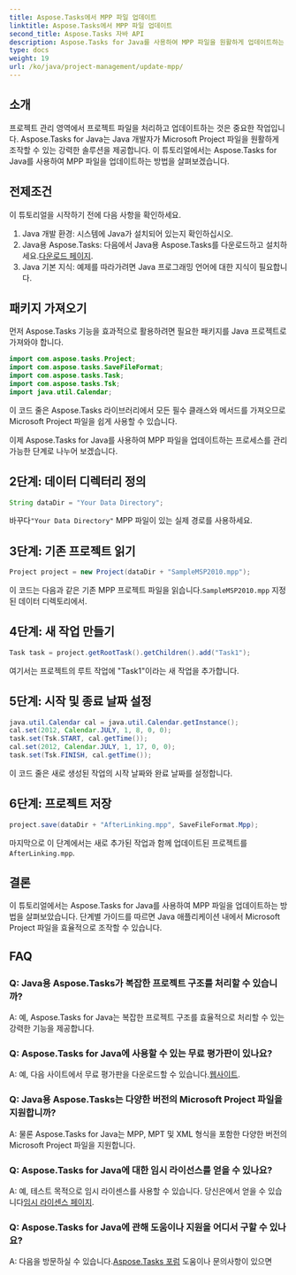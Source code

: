 ```yaml
---
title: Aspose.Tasks에서 MPP 파일 업데이트
linktitle: Aspose.Tasks에서 MPP 파일 업데이트
second_title: Aspose.Tasks 자바 API
description: Aspose.Tasks for Java를 사용하여 MPP 파일을 원활하게 업데이트하는 방법을 알아보세요. 효율적인 프로젝트 파일 조작을 위한 단계별 가이드를 따르세요.
type: docs
weight: 19
url: /ko/java/project-management/update-mpp/
---
```

## 소개
프로젝트 관리 영역에서 프로젝트 파일을 처리하고 업데이트하는 것은 중요한 작업입니다. Aspose.Tasks for Java는 Java 개발자가 Microsoft Project 파일을 원활하게 조작할 수 있는 강력한 솔루션을 제공합니다. 이 튜토리얼에서는 Aspose.Tasks for Java를 사용하여 MPP 파일을 업데이트하는 방법을 살펴보겠습니다.
## 전제조건
이 튜토리얼을 시작하기 전에 다음 사항을 확인하세요.
1. Java 개발 환경: 시스템에 Java가 설치되어 있는지 확인하십시오.
2.  Java용 Aspose.Tasks: 다음에서 Java용 Aspose.Tasks를 다운로드하고 설치하세요.[다운로드 페이지](https://releases.aspose.com/tasks/java/).
3. Java 기본 지식: 예제를 따라가려면 Java 프로그래밍 언어에 대한 지식이 필요합니다.

## 패키지 가져오기
먼저 Aspose.Tasks 기능을 효과적으로 활용하려면 필요한 패키지를 Java 프로젝트로 가져와야 합니다.

```java
import com.aspose.tasks.Project;
import com.aspose.tasks.SaveFileFormat;
import com.aspose.tasks.Task;
import com.aspose.tasks.Tsk;
import java.util.Calendar;
```
이 코드 줄은 Aspose.Tasks 라이브러리에서 모든 필수 클래스와 메서드를 가져오므로 Microsoft Project 파일을 쉽게 사용할 수 있습니다.

이제 Aspose.Tasks for Java를 사용하여 MPP 파일을 업데이트하는 프로세스를 관리 가능한 단계로 나누어 보겠습니다.
## 2단계: 데이터 디렉터리 정의
```java
String dataDir = "Your Data Directory";
```
 바꾸다`"Your Data Directory"` MPP 파일이 있는 실제 경로를 사용하세요.
## 3단계: 기존 프로젝트 읽기
```java
Project project = new Project(dataDir + "SampleMSP2010.mpp");
```
 이 코드는 다음과 같은 기존 MPP 프로젝트 파일을 읽습니다.`SampleMSP2010.mpp` 지정된 데이터 디렉토리에서.
## 4단계: 새 작업 만들기
```java
Task task = project.getRootTask().getChildren().add("Task1");
```
여기서는 프로젝트의 루트 작업에 "Task1"이라는 새 작업을 추가합니다.
## 5단계: 시작 및 종료 날짜 설정
```java
java.util.Calendar cal = java.util.Calendar.getInstance();
cal.set(2012, Calendar.JULY, 1, 8, 0, 0);
task.set(Tsk.START, cal.getTime());
cal.set(2012, Calendar.JULY, 1, 17, 0, 0);
task.set(Tsk.FINISH, cal.getTime());
```
이 코드 줄은 새로 생성된 작업의 시작 날짜와 완료 날짜를 설정합니다.
## 6단계: 프로젝트 저장
```java
project.save(dataDir + "AfterLinking.mpp", SaveFileFormat.Mpp);
```
 마지막으로 이 단계에서는 새로 추가된 작업과 함께 업데이트된 프로젝트를`AfterLinking.mpp`.

## 결론
이 튜토리얼에서는 Aspose.Tasks for Java를 사용하여 MPP 파일을 업데이트하는 방법을 살펴보았습니다. 단계별 가이드를 따르면 Java 애플리케이션 내에서 Microsoft Project 파일을 효율적으로 조작할 수 있습니다.
## FAQ
### Q: Java용 Aspose.Tasks가 복잡한 프로젝트 구조를 처리할 수 있습니까?
A: 예, Aspose.Tasks for Java는 복잡한 프로젝트 구조를 효율적으로 처리할 수 있는 강력한 기능을 제공합니다.
### Q: Aspose.Tasks for Java에 사용할 수 있는 무료 평가판이 있나요?
 A: 예, 다음 사이트에서 무료 평가판을 다운로드할 수 있습니다.[웹사이트](https://releases.aspose.com/).
### Q: Java용 Aspose.Tasks는 다양한 버전의 Microsoft Project 파일을 지원합니까?
A: 물론 Aspose.Tasks for Java는 MPP, MPT 및 XML 형식을 포함한 다양한 버전의 Microsoft Project 파일을 지원합니다.
### Q: Aspose.Tasks for Java에 대한 임시 라이선스를 얻을 수 있나요?
 A: 예, 테스트 목적으로 임시 라이센스를 사용할 수 있습니다. 당신은에서 얻을 수 있습니다[임시 라이센스 페이지](https://purchase.aspose.com/temporary-license/).
### Q: Aspose.Tasks for Java에 관해 도움이나 지원을 어디서 구할 수 있나요?
 A: 다음을 방문하실 수 있습니다.[Aspose.Tasks 포럼](https://forum.aspose.com/c/tasks/15) 도움이나 문의사항이 있으면